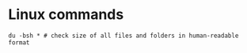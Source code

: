 # Linux commands


```
du -bsh * # check size of all files and folders in human-readable format
```
